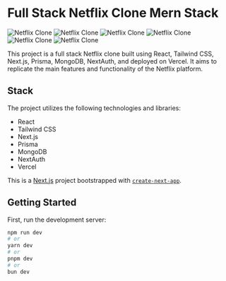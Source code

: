 # Full Stack Netflix Clone Mern Stack

![Netflix Clone](https://i.ibb.co/DDXMnTS/Screenshot-2024-07-10-220420.png)
![Netflix Clone](https://i.ibb.co/yyrvPWr/Screenshot-2024-07-10-220507.png)
![Netflix Clone](https://i.ibb.co/2c4YrdL/Screenshot-2024-07-10-220542.png)
![Netflix Clone](https://i.ibb.co/5kHHpsT/Screenshot-2024-07-10-220625.png)
![Netflix Clone](https://i.ibb.co/FgX7Tzs/Screenshot-2024-07-10-220642.png)
![Netflix Clone](https://i.ibb.co/9hvtc7Z/Screenshot-2024-07-10-220732.png)

This project is a full stack Netflix clone built using React, Tailwind CSS, Next.js, Prisma, MongoDB, NextAuth, and deployed on Vercel. It aims to replicate the main features and functionality of the Netflix platform.

## Stack

The project utilizes the following technologies and libraries:

- React
- Tailwind CSS
- Next.js
- Prisma
- MongoDB
- NextAuth
- Vercel





This is a [Next.js](https://nextjs.org/) project bootstrapped with [`create-next-app`](https://github.com/vercel/next.js/tree/canary/packages/create-next-app).

## Getting Started

First, run the development server:

```bash
npm run dev
# or
yarn dev
# or
pnpm dev
# or
bun dev
```


